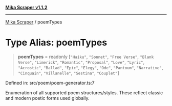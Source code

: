 [**Mika Scraper v1.1.2**](../README.md)

***

[Mika Scraper](../README.md) / poemTypes

# Type Alias: poemTypes

> **poemTypes** = readonly \[`"Haiku"`, `"Sonnet"`, `"Free Verse"`, `"Blank Verse"`, `"Limerick"`, `"Romantic"`, `"Proposal"`, `"Love"`, `"Lyric"`, `"Acrostic"`, `"Ballad"`, `"Epic"`, `"Elegy"`, `"Ode"`, `"Pantoum"`, `"Narrative"`, `"Cinquain"`, `"Villanelle"`, `"Sestina"`, `"Couplet"`\]

Defined in: src/poem/poem-generator.ts:7

Enumeration of all supported poem structures/styles.
These reflect classic and modern poetic forms used globally.
